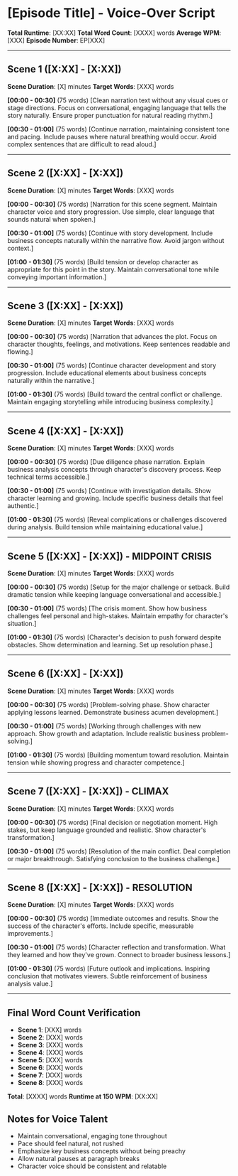 # [Episode Title] - Voice-Over Script

**Total Runtime**: [XX:XX]
**Total Word Count**: [XXXX] words
**Average WPM**: [XXX]
**Episode Number**: EP[XXX]

---

## Scene 1 ([X:XX] - [X:XX])
**Scene Duration**: [X] minutes
**Target Words**: [XXX] words

**[00:00 - 00:30]** (75 words)
[Clean narration text without any visual cues or stage directions. Focus on conversational, engaging language that tells the story naturally. Ensure proper punctuation for natural reading rhythm.]

**[00:30 - 01:00]** (75 words)
[Continue narration, maintaining consistent tone and pacing. Include pauses where natural breathing would occur. Avoid complex sentences that are difficult to read aloud.]

---

## Scene 2 ([X:XX] - [X:XX])
**Scene Duration**: [X] minutes
**Target Words**: [XXX] words

**[00:00 - 00:30]** (75 words)
[Narration for this scene segment. Maintain character voice and story progression. Use simple, clear language that sounds natural when spoken.]

**[00:30 - 01:00]** (75 words)
[Continue with story development. Include business concepts naturally within the narrative flow. Avoid jargon without context.]

**[01:00 - 01:30]** (75 words)
[Build tension or develop character as appropriate for this point in the story. Maintain conversational tone while conveying important information.]

---

## Scene 3 ([X:XX] - [X:XX])
**Scene Duration**: [X] minutes
**Target Words**: [XXX] words

**[00:00 - 00:30]** (75 words)
[Narration that advances the plot. Focus on character thoughts, feelings, and motivations. Keep sentences readable and flowing.]

**[00:30 - 01:00]** (75 words)
[Continue character development and story progression. Include educational elements about business concepts naturally within the narrative.]

**[01:00 - 01:30]** (75 words)
[Build toward the central conflict or challenge. Maintain engaging storytelling while introducing business complexity.]

---

## Scene 4 ([X:XX] - [X:XX])
**Scene Duration**: [X] minutes
**Target Words**: [XXX] words

**[00:00 - 00:30]** (75 words)
[Due diligence phase narration. Explain business analysis concepts through character's discovery process. Keep technical terms accessible.]

**[00:30 - 01:00]** (75 words)
[Continue with investigation details. Show character learning and growing. Include specific business details that feel authentic.]

**[01:00 - 01:30]** (75 words)
[Reveal complications or challenges discovered during analysis. Build tension while maintaining educational value.]

---

## Scene 5 ([X:XX] - [X:XX]) - MIDPOINT CRISIS
**Scene Duration**: [X] minutes
**Target Words**: [XXX] words

**[00:00 - 00:30]** (75 words)
[Setup for the major challenge or setback. Build dramatic tension while keeping language conversational and accessible.]

**[00:30 - 01:00]** (75 words)
[The crisis moment. Show how business challenges feel personal and high-stakes. Maintain empathy for character's situation.]

**[01:00 - 01:30]** (75 words)
[Character's decision to push forward despite obstacles. Show determination and learning. Set up resolution phase.]

---

## Scene 6 ([X:XX] - [X:XX])
**Scene Duration**: [X] minutes
**Target Words**: [XXX] words

**[00:00 - 00:30]** (75 words)
[Problem-solving phase. Show character applying lessons learned. Demonstrate business acumen development.]

**[00:30 - 01:00]** (75 words)
[Working through challenges with new approach. Show growth and adaptation. Include realistic business problem-solving.]

**[01:00 - 01:30]** (75 words)
[Building momentum toward resolution. Maintain tension while showing progress and character competence.]

---

## Scene 7 ([X:XX] - [X:XX]) - CLIMAX
**Scene Duration**: [X] minutes
**Target Words**: [XXX] words

**[00:00 - 00:30]** (75 words)
[Final decision or negotiation moment. High stakes, but keep language grounded and realistic. Show character's transformation.]

**[00:30 - 01:00]** (75 words)
[Resolution of the main conflict. Deal completion or major breakthrough. Satisfying conclusion to the business challenge.]

---

## Scene 8 ([X:XX] - [X:XX]) - RESOLUTION
**Scene Duration**: [X] minutes
**Target Words**: [XXX] words

**[00:00 - 00:30]** (75 words)
[Immediate outcomes and results. Show the success of the character's efforts. Include specific, measurable improvements.]

**[00:30 - 01:00]** (75 words)
[Character reflection and transformation. What they learned and how they've grown. Connect to broader business lessons.]

**[01:00 - 01:30]** (75 words)
[Future outlook and implications. Inspiring conclusion that motivates viewers. Subtle reinforcement of business analysis value.]

---

## Final Word Count Verification
- **Scene 1**: [XXX] words
- **Scene 2**: [XXX] words
- **Scene 3**: [XXX] words
- **Scene 4**: [XXX] words
- **Scene 5**: [XXX] words
- **Scene 6**: [XXX] words
- **Scene 7**: [XXX] words
- **Scene 8**: [XXX] words

**Total**: [XXXX] words
**Runtime at 150 WPM**: [XX:XX]

## Notes for Voice Talent
- Maintain conversational, engaging tone throughout
- Pace should feel natural, not rushed
- Emphasize key business concepts without being preachy
- Allow natural pauses at paragraph breaks
- Character voice should be consistent and relatable 